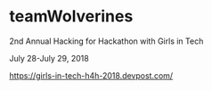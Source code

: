 # teamWolverines
2nd Annual Hacking for Hackathon with Girls in Tech

July 28-July 29, 2018

https://girls-in-tech-h4h-2018.devpost.com/